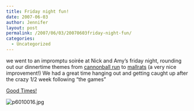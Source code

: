 ```yaml
---
title: Friday night fun!
date: 2007-06-03
author: Jennifer
layout: post
permalink: /2007/06/03/20070603friday-night-fun/
categories:
  - Uncategorized
---
```

we went to an impromptu soirée at Nick and Amy&#8217;s friday night, rounding out our dinnertime themes from [cannonball run](http://en.wikipedia.org/wiki/The_Cannonball_Run "cannonball run") to [mallrats](http://www.imdb.com/title/tt0113749/ "mallrats") (a very nice improvement!) We had a great time hanging out and getting caught up after the crazy 1/2 week following &#8220;the games&#8221;

[Good Times!](http://www.flickr.com/photos/jenniferandJennifers_photos/sets/72157600305836923/ "Good Times!")

<img id="image178" alt="p6010016.jpg" src="http://static.squarespace.com/static/50db6bb3e4b015296cd43789/50dfa5b1e4b0dc6320e0b5ea/50dfa5b1e4b0dc6320e0b691/1180886271000/?format=original" />
